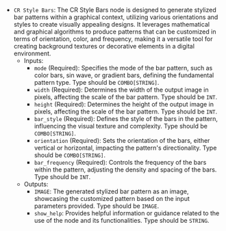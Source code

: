 - `CR Style Bars`: The CR Style Bars node is designed to generate stylized bar patterns within a graphical context, utilizing various orientations and styles to create visually appealing designs. It leverages mathematical and graphical algorithms to produce patterns that can be customized in terms of orientation, color, and frequency, making it a versatile tool for creating background textures or decorative elements in a digital environment.
    - Inputs:
        - `mode` (Required): Specifies the mode of the bar pattern, such as color bars, sin wave, or gradient bars, defining the fundamental pattern type. Type should be `COMBO[STRING]`.
        - `width` (Required): Determines the width of the output image in pixels, affecting the scale of the bar pattern. Type should be `INT`.
        - `height` (Required): Determines the height of the output image in pixels, affecting the scale of the bar pattern. Type should be `INT`.
        - `bar_style` (Required): Defines the style of the bars in the pattern, influencing the visual texture and complexity. Type should be `COMBO[STRING]`.
        - `orientation` (Required): Sets the orientation of the bars, either vertical or horizontal, impacting the pattern's directionality. Type should be `COMBO[STRING]`.
        - `bar_frequency` (Required): Controls the frequency of the bars within the pattern, adjusting the density and spacing of the bars. Type should be `INT`.
    - Outputs:
        - `IMAGE`: The generated stylized bar pattern as an image, showcasing the customized pattern based on the input parameters provided. Type should be `IMAGE`.
        - `show_help`: Provides helpful information or guidance related to the use of the node and its functionalities. Type should be `STRING`.
